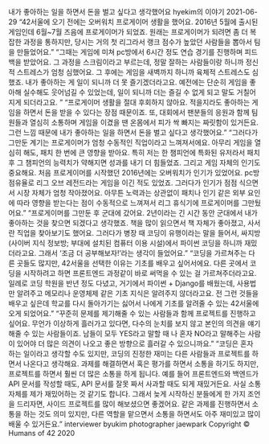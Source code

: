 내가 좋아하는 일을 하면서 돈을 벌고 싶다고 생각했어요
hyekim의 이야기
2021-06-29
“42서울에 오기 전에는 오버워치 프로게이머 생활을 했어요. 2016년 5월에 출시된 게임인데 6월~7월 즈음에 프로게이머가 되었죠. 원래는 프로게이머가 되려면 좀 더 복잡한 과정을 통하지만, 당시는 거의 첫 리그라서 랭크 점수가 높았던 사람들을 뽑아서 팀을 만들었어요.”
“그때는 게임에 미쳐 pc방에서 6시간 정도 연습 경기를 진행하며 피드백을 받았어요. 그 과정을 스크림이라고 부르는데, 정말 잘하는 사람들이랑 하니까 정신적 스트레스가 엄청 심했어요. 그 후에는 게임을 새벽까지 하니까 육체적 스트레스도 심했죠. 내가 좋아하는 게 일이 되니까 더 못 즐기겠더라고요. 예전에는 단순히 게임을 좋아해 실수해도 웃어넘길 수 있었는데, 일이 되니까 더는 즐길 수 없게 되고 말도 거칠어지게 되더라고요.
”
“프로게이머 생활을 절대 후회하지 않아요. 적을지라도 좋아하는 게임을 하면서 돈을 받을 수 있다는 장점 때문이죠. 또, 대회에서 팬분들의 응원과 함께 팀원들과 열심히 소통하며 게임을 이겼을 땐 온몸에서 피가 싹 빠지는 짜릿함이 있거든요. 그런 느낌 때문에 내가 좋아하는 일을 하면서 돈을 벌고 싶다고 생각했어요.”
“그러다가 그만둔 계기는 프로게이머가 엄청 수동적인 직업이라고 느껴져서에요. 아무리 게임을 열심히 해도, 패치 한 번에 큰 영향을 받아요. 특히 저는 한 챔피언에 특화된 유저라서 패치 후 그 챔피언의 능력치가 약해지면 성과를 내기 더 힘들었죠. 그리고 게임 자체의 인기도 중요해요. 처음 프로게이머를 시작했던 2016년에는 오버워치가 인기가 있었어요. pc방 점유율로 리그 오브 레전드라는 게임을 이긴 적도 있었죠. 그러다가 인기가 점점 식으면서 시장 자체가 엄청 작아졌어요. 아무튼 노력과는 상관없이 패치나 인기 같은 외부 요인에 따라 영향을 받는다는 점이 수동적으로 느껴져서 리그 휴식기에 프로게이머를 그만뒀어요.”
“프로게이머를 그만둔 후 군대에 갔어요. 2년이라는 긴 시간 동안 군대에서 내가 좋아하는 것을 찾으면 되겠다고 생각했죠. 책을 많이 읽으면서 책 자체가 좋아졌고, 사서란 직업을 찾아보기도 했어요. 그러다가 병장 때 코딩이 유행이라는 말을 들어서, 싸지방(사이버 지식 정보방; 부대에 설치된 컴퓨터 이용 시설)에서 파이썬 코딩을 하니까 재밌더라고요. 그래서 ‘조금 더 공부해보자!’라는 생각이 들었어요.”
“코딩을 가르쳐주는 다른 곳들도 많지만, 42서울을 선택한 이유는 기초를 배우고 싶어서에요. 다른 곳에서 코딩을 시작하려고 하면 프론트엔드 과정같이 바로 써먹을 수 있는 걸 가르쳐주더라고요. 일례로 코딩 학원을 반년 정도 다녔고, 거기에서 파이썬 + Django를 배웠는데, 사용법만 알려주고 메모리나 운영체제 같은 기초 지식은 알려주지 않더라고요. 전 그런 것들을 배우고 싶은데 학교를 다시 돌아가기는 싫어서 나에게 기초를 알려줄 수 있는 42서울에 오게 되었어요.”
“꾸준히 문제를 제기해줄 수 있는 사람들과 함께 프로젝트를 진행하고 싶어요. 무언가 이상하게 흘러가고 있다면, 다수의 눈치를 보지 않고 본인의 의견을 얘기해줄 수 있는 사람들이죠. 남들이 모두 YES라고 말할 때 나 혼자 NO라고 말해주는 사람이 있어야 더 많은 의견이 나오고 좋은 방향으로 흘러갈 수 있으니까요.”
“코딩은 혼자 하는 일이라고 생각할 수도 있지만, 코딩의 진정한 재미는 다른 사람들과 프로젝트를 하면서 나온다고 생각해요. 과제를 해결하면서 혹은 평가를 하면서 소통을 하기도 하지만, 프로젝트를 하면서 훨씬 더 많은 소통을 하게 됩니다. 예를 들어 프론트엔드와 백엔드가 API 문서를 작성할 때도, API 문서를 잘못 짜서 사과할 때도 되게 재밌거든요. 사실 소통 자체를 제가 재밌어하는 것 같기도 합니다. 그래서 늦게 시작하신 분들에게 한 가지 조언을 드리자면, 사이드 프로젝트를 많이 해보셨으면 좋겠어요. 같은 과제를 진행하면서 소통을 하는 것도 의미 있지만, 다른 역할을 맡으면서 소통을 하면서도 아주 재미있고 많이 배울 수 있거든요.”
interviewer byukim
photographer jaewpark
Copyright © Humans of 42 2020
